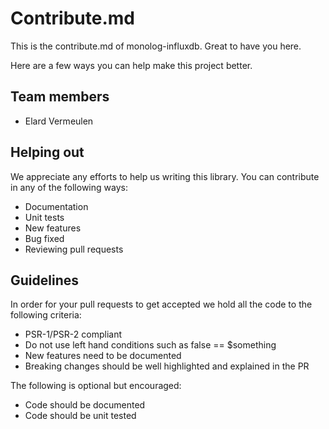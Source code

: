 # Contribute.md

This is the contribute.md of monolog-influxdb. Great to have you here.

Here are a few ways you can help make this project better.

## Team members

* Elard Vermeulen

## Helping out

We appreciate any efforts to help us writing this library. You can contribute in any of the following ways:

* Documentation
* Unit tests
* New features
* Bug fixed
* Reviewing pull requests

## Guidelines

In order for your pull requests to get accepted we hold all the code to the following criteria:

* PSR-1/PSR-2 compliant
* Do not use left hand conditions such as false == $something
* New features need to be documented
* Breaking changes should be well highlighted and explained in the PR

The following is optional but encouraged:

* Code should be documented
* Code should be unit tested
